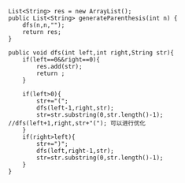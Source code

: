 
    List<String> res = new ArrayList();
    public List<String> generateParenthesis(int n) {
        dfs(n,n,"");
        return res;
    }

    public void dfs(int left,int right,String str){
        if(left==0&&right==0){
            res.add(str);
            return ;
        }

        if(left>0){
            str+="(";
            dfs(left-1,right,str);
            str=str.substring(0,str.length()-1);    //dfs(left+1,right,str+"("); 可以进行优化
        }
        if(right>left){
            str+=")";
            dfs(left,right-1,str);
            str=str.substring(0,str.length()-1);
        }
    }
